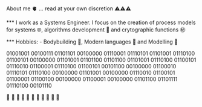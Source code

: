 About me 🫀 ... read at your own discretion :warning::warning::warning:

*** I work as a Systems Engineer. I focus on the creation of process models for systems 🌐, algorithms development 🍊 and crytographic functions ㊙️

*** Hobbies: - Bodybuilding :muscle:, Modern languages :symbols: and Modelling 🦺

01001001 00100111 01101101 00100000 01110001 01110101 01101001 01110100 01100101 00100000 01101001 01101100 01101100 01101001 01110100 01100101 01110010 01100001 01110100 01100101 00101100 00100000 01100010 01110101 01110100 00100000 01101001 00100000 01110010 01100101 01100001 01100100 00100000 01100001 00100000 01101100 01101111 01110100 00101110


:nazar_amulet: :nazar_amulet: :nazar_amulet: :nazar_amulet: :nazar_amulet: :nazar_amulet: :nazar_amulet: :nazar_amulet: :nazar_amulet: :nazar_amulet: :nazar_amulet: 
